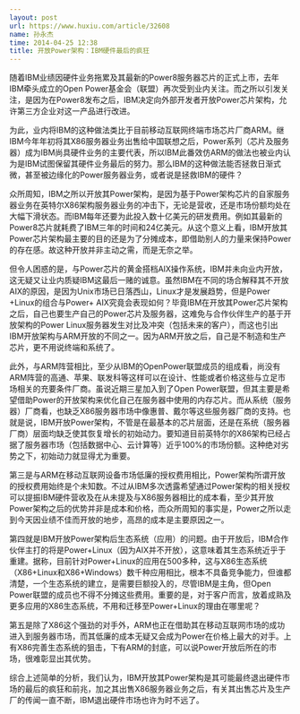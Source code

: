 ```yaml
---
layout: post
url: https://www.huxiu.com/article/32608
name: 孙永杰
time: 2014-04-25 12:38
title: 开放Power架构：IBM硬件最后的疯狂
---
```

随着IBM业绩因硬件业务拖累及其最新的Power8服务器芯片的正式上市，去年IBM牵头成立的Open Power基金会（联盟）再次受到业内关注。而之所以引发关注，是因为在Power8发布之后，IBM决定向外部开发者开放Power芯片架构，允许第三方企业对这一产品进行改进。

为此，业内将IBM的这种做法类比于目前移动互联网终端市场芯片厂商ARM。继IBM今年年初将其X86服务器业务出售给中国联想之后，Power系列（芯片及服务器）成为IBM尚具硬件业务的主要代表，所以IBM此番效仿ARM的做法也被业内认为是IBM试图保留其硬件业务最后的努力。那么IBM的这种做法能否拯救日渐式微，甚至被边缘化的Power服务器业务，或者说是拯救IBM的硬件？

众所周知，IBM之所以开放其Power架构，是因为基于Power架构芯片的自家服务器业务在英特尔X86架构服务器业务的冲击下，无论是营收，还是市场份额均处在大幅下滑状态。而IBM每年还要为此投入数十亿美元的研发费用。例如其最新的Power8芯片就耗费了IBM三年的时间和24亿美元。从这个意义上看，IBM开放其Power芯片架构最主要的目的还是为了分摊成本，即借助别人的力量来保持Power的存在感。故这种开放并非主动之需，而是无奈之举。

但令人困惑的是，与Power芯片的黄金搭档AIX操作系统，IBM并未向业内开放，这无疑又让业内质疑IBM这最后一赌的诚意。虽然IBM在不同的场合解释其不开放AIX的原因，是因为Unix市场已日落西山，Linux才是发展趋势，但是Power +Linux的组合与Power+ AIX究竟会表现如何？毕竟IBM在开放其Power芯片架构之后，自己也要生产自己的Power芯片及服务器，这难免与合作伙伴生产的基于开放架构的Power Linux服务器发生对比及冲突（包括未来的客户），而这也引出IBM开放架构与ARM开放的不同之一。因为ARM开放之后，自己是不制造和生产芯片，更不用说终端和系统了。

此外，与ARM阵营相比，至少从IBM的OpenPower联盟成员的组成看，尚没有ARM阵营的高通、苹果、联发科等这样可以在设计、性能或者价格这些与立足市场相关的充要条件厂商。虽说近期三星加入到了Open Power联盟，但其主要是希望借助Power的开放架构来优化自己在服务器中使用的内存芯片。而从系统（服务器）厂商看，也缺乏X86服务器市场中像惠普、戴尔等这些服务器厂商的支持。也就是说，IBM开放Power架构，不管是在最基本的芯片层面，还是在系统（服务器厂商）层面均缺乏使其恢复增长的初始动力。要知道目前英特尔的X86架构已经占据了服务器市场（包括数据中心、云计算等）近乎100%的市场份额。这种绝对劣势之下，初始动力就显得尤为重要。

第三是与ARM在移动互联网设备市场低廉的授权费用相比，Power架构所谓开放的授权费用始终是个未知数。不过从IBM多次透露希望通过Power架构的相关授权可以提振IBM硬件营收及在从未提及与X86服务器相比的成本看，至少其开放Power架构之后的优势并非是成本和价格，而众所周知的事实是，Power之所以走到今天因业绩不佳而开放的地步，高昂的成本是主要原因之一。

第四就是IBM开放Power架构后生态系统（应用）的问题。由于开放后，IBM合作伙伴主打的将是Power+Linux（因为AIX并不开放），这意味着其生态系统近乎于重建。据称，目前针对Power+Linux的应用在500多种，这与X86生态系统（X86+Linux和X86+Windows）数千种应用相比，根本不具备竞争能力，但谁都清楚，一个生态系统的建立，是需要巨额投入的，尽管IBM是主角，但Open Power联盟的成员也不得不分摊这些费用。重要的是，对于客户而言，放着成熟及更多应用的X86生态系统，不用和迁移至Power+Linux的理由在哪里呢？

第五是除了X86这个强劲的对手外，ARM也正在借助其在移动互联网市场的成功进入到服务器市场，而其低廉的成本无疑又会成为Power在价格上最大的对手。上有X86完善生态系统的狙击，下有ARM的封底，可以说Power开放后所在的市场，很难彰显出其优势。

综合上述简单的分析，我们认为，IBM开放其Power架构是其可能最终退出硬件市场的最后的疯狂和前兆，加之其出售X86服务器业务之后，有关其出售芯片及生产厂的传闻一直不断，IBM退出硬件市场也许为时不远了。

